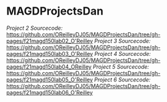 # MAGDProjectsDan
_Project 2 Sourcecode:_ 
https://github.com/OReilleyDJ05/MAGDProjectsDan/tree/gh-pages/f21magd150lab02_O'Reilley
_Project 3 Sourcecode:_ 
https://github.com/OReilleyDJ05/MAGDProjectsDan/tree/gh-pages/f21magd150lab03_O'Reilley
_Project 4 Sourcecode:_ 
https://github.com/OReilleyDJ05/MAGDProjectsDan/tree/gh-pages/f21magd150lab04_OReilley
_Project 5 Sourcecode:_ 
https://github.com/OReilleyDJ05/MAGDProjectsDan/tree/gh-pages/f21magd150lab05_O'Reilley
_Project 6 Sourcecode:_ 
https://github.com/OReilleyDJ05/MAGDProjectsDan/tree/gh-pages/f21magd150lab06_O'Reilley
